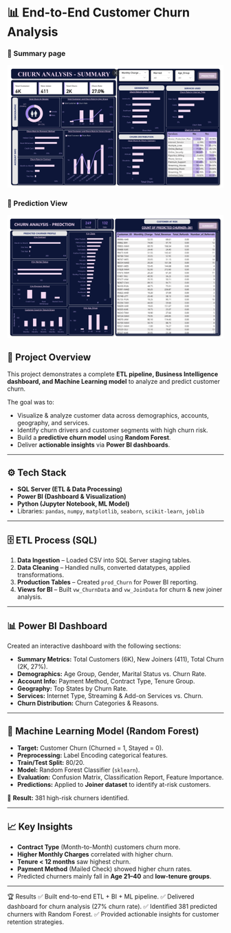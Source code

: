 # 📊 End-to-End Customer Churn Analysis  
### 📌 Summary page  
![Summary Page](https://github.com/AKHILESHsingh1/End-to-End-Customer-Churn-Analysis-Project/blob/main/summay%20sanpshot.png)  

### 📌 Prediction View  
![Prediction View](https://github.com/AKHILESHsingh1/End-to-End-Customer-Churn-Analysis-Project/blob/main/Prediction%20sanpshot.png) 

## 📌 Project Overview  
This project demonstrates a complete **ETL pipeline, Business Intelligence dashboard, and Machine Learning model** to analyze and predict customer churn.  

The goal was to:  
- Visualize & analyze customer data across demographics, accounts, geography, and services.  
- Identify churn drivers and customer segments with high churn risk.  
- Build a **predictive churn model** using **Random Forest**.  
- Deliver **actionable insights** via **Power BI dashboards**.  

---

## ⚙️ Tech Stack  
- **SQL Server (ETL & Data Processing)**  
- **Power BI (Dashboard & Visualization)**  
- **Python (Jupyter Notebook, ML Model)**  
- Libraries: `pandas`, `numpy`, `matplotlib`, `seaborn`, `scikit-learn`, `joblib`  

---

## 🗄️ ETL Process (SQL)  
1. **Data Ingestion** – Loaded CSV into SQL Server staging tables.  
2. **Data Cleaning** – Handled nulls, converted datatypes, applied transformations.  
3. **Production Tables** – Created `prod_Churn` for Power BI reporting.  
4. **Views for BI** – Built `vw_ChurnData` and `vw_JoinData` for churn & new joiner analysis.  

---

## 📊 Power BI Dashboard  
Created an interactive dashboard with the following sections:  

- **Summary Metrics:** Total Customers (6K), New Joiners (411), Total Churn (2K, 27%).  
- **Demographics:** Age Group, Gender, Marital Status vs. Churn Rate.  
- **Account Info:** Payment Method, Contract Type, Tenure Group.  
- **Geography:** Top States by Churn Rate.  
- **Services:** Internet Type, Streaming & Add-on Services vs. Churn.  
- **Churn Distribution:** Churn Categories & Reasons.  


---

## 🤖 Machine Learning Model (Random Forest)  
- **Target:** Customer Churn (Churned = 1, Stayed = 0).  
- **Preprocessing:** Label Encoding categorical features.  
- **Train/Test Split:** 80/20.  
- **Model:** Random Forest Classifier (`sklearn`).  
- **Evaluation:** Confusion Matrix, Classification Report, Feature Importance.  
- **Predictions:** Applied to **Joiner dataset** to identify at-risk customers.  

🔮 **Result:** 381 high-risk churners identified.  
 
---

## 📈 Key Insights  
- **Contract Type** (Month-to-Month) customers churn more.  
- **Higher Monthly Charges** correlated with higher churn.  
- **Tenure < 12 months** saw highest churn.  
- **Payment Method** (Mailed Check) showed higher churn rates.  
- Predicted churners mainly fall in **Age 21–40** and **low-tenure groups**.  

---
🏆 Results
✅ Built end-to-end ETL + BI + ML pipeline.
✅ Delivered dashboard for churn analysis (27% churn rate).
✅ Identified 381 predicted churners with Random Forest.
✅ Provided actionable insights for customer retention strategies.
